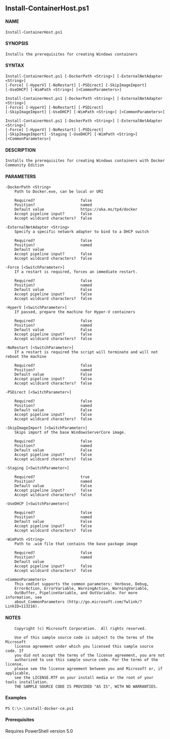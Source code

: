 ## Install-ContainerHost.ps1

#### NAME
    Install-ContainerHost.ps1
    
#### SYNOPSIS
    Installs the prerequisites for creating Windows containers
    
#### SYNTAX
    Install-ContainerHost.ps1 [-DockerPath <String>] [-ExternalNetAdapter <String>] 
    [-Force] [-HyperV] [-NoRestart] [-PSDirect] [-SkipImageImport]  
    [-UseDHCP] [-WimPath <String>] [<CommonParameters>]
    
    Install-ContainerHost.ps1 [-DockerPath <String>] [-ExternalNetAdapter <String>] 
    [-Force] [-HyperV] [-NoRestart] [-PSDirect] 
    [-SkipImageImport] [-UseDHCP] [-WimPath <String>] [<CommonParameters>]
    
    Install-ContainerHost.ps1 [-DockerPath <String>] [-ExternalNetAdapter <String>] 
    [-Force] [-HyperV] [-NoRestart] [-PSDirect]  
    [-SkipImageImport] -Staging [-UseDHCP] [-WimPath <String>] [<CommonParameters>]
    
    
#### DESCRIPTION
    Installs the prerequisites for creating Windows containers with Docker Community Edition
    

#### PARAMETERS
    -DockerPath <String>
        Path to Docker.exe, can be local or URI
        
        Required?                    false
        Position?                    named
        Default value                https://aka.ms/tp4/docker
        Accept pipeline input?       false
        Accept wildcard characters?  false
        
    -ExternalNetAdapter <String>
        Specify a specific network adapter to bind to a DHCP switch
        
        Required?                    false
        Position?                    named
        Default value                
        Accept pipeline input?       false
        Accept wildcard characters?  false
        
    -Force [<SwitchParameter>]
        If a restart is required, forces an immediate restart.
        
        Required?                    false
        Position?                    named
        Default value                False
        Accept pipeline input?       false
        Accept wildcard characters?  false
        
    -HyperV [<SwitchParameter>]
        If passed, prepare the machine for Hyper-V containers
        
        Required?                    false
        Position?                    named
        Default value                False
        Accept pipeline input?       false
        Accept wildcard characters?  false
        
    -NoRestart [<SwitchParameter>]
        If a restart is required the script will terminate and will not reboot the machine
        
        Required?                    false
        Position?                    named
        Default value                False
        Accept pipeline input?       false
        Accept wildcard characters?  false
        
    -PSDirect [<SwitchParameter>]
        
        Required?                    false
        Position?                    named
        Default value                False
        Accept pipeline input?       false
        Accept wildcard characters?  false
        
    -SkipImageImport [<SwitchParameter>]
        Skips import of the base WindowsServerCore image.
        
        Required?                    false
        Position?                    named
        Default value                False
        Accept pipeline input?       false
        Accept wildcard characters?  false
        
    -Staging [<SwitchParameter>]
        
        Required?                    true
        Position?                    named
        Default value                False
        Accept pipeline input?       false
        Accept wildcard characters?  false
        
    -UseDHCP [<SwitchParameter>]
        
        Required?                    false
        Position?                    named
        Default value                False
        Accept pipeline input?       false
        Accept wildcard characters?  false
        
    -WimPath <String>
        Path to .wim file that contains the base package image
        
        Required?                    false
        Position?                    named
        Default value                
        Accept pipeline input?       false
        Accept wildcard characters?  false
        
    <CommonParameters>
        This cmdlet supports the common parameters: Verbose, Debug,
        ErrorAction, ErrorVariable, WarningAction, WarningVariable,
        OutBuffer, PipelineVariable, and OutVariable. For more information, see 
        about_CommonParameters (http://go.microsoft.com/fwlink/?LinkID=113216). 
        
#### NOTES
        Copyright (c) Microsoft Corporation.  All rights reserved.
        
        Use of this sample source code is subject to the terms of the Microsoft
        license agreement under which you licensed this sample source code. If
        you did not accept the terms of the license agreement, you are not
        authorized to use this sample source code. For the terms of the license,
        please see the license agreement between you and Microsoft or, if applicable,
        see the LICENSE.RTF on your install media or the root of your tools installation.
        THE SAMPLE SOURCE CODE IS PROVIDED "AS IS", WITH NO WARRANTIES.
    
#### Examples
    
    PS C:\>.\install-docker-ce.ps1
    
#### Prerequisites
Requires PowerShell version 5.0
